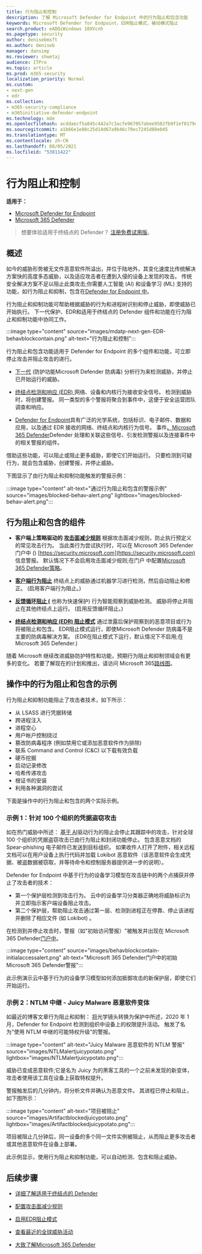 ```yaml
---
title: 行为阻止和控制
description: 了解 Microsoft Defender for Endpoint 中的行为阻止和包含功能
keywords: Microsoft Defender for Endpoint，EDR阻止模式，被动模式阻止
search.product: eADQiWindows 10XVcnh
ms.pagetype: security
author: denisebmsft
ms.author: deniseb
manager: dansimp
ms.reviewer: shwetaj
audience: ITPro
ms.topic: article
ms.prod: m365-security
localization_priority: Normal
ms.custom:
- next-gen
- edr
ms.collection:
- m365-security-compliance
- m365initiative-defender-endpoint
ms.technology: mde
ms.openlocfilehash: acddaecf5a845c442a7c3acfe967057abee9502fb9f1ef0179dd138418c564db
ms.sourcegitcommit: a1b66e1e80c25d14d67a9b46c79ec7245d88e045
ms.translationtype: MT
ms.contentlocale: zh-CN
ms.lasthandoff: 08/05/2021
ms.locfileid: "53811422"
---
```

# <a name="behavioral-blocking-and-containment"></a>行为阻止和控制

**适用于：**
- [Microsoft Defender for Endpoint](https://go.microsoft.com/fwlink/p/?linkid=2154037)
- [Microsoft 365 Defender](https://go.microsoft.com/fwlink/?linkid=2118804)

> 想要体验适用于终结点的 Defender？ [注册免费试用版](https://signup.microsoft.com/create-account/signup?products=7f379fee-c4f9-4278-b0a1-e4c8c2fcdf7e&ru=https://aka.ms/MDEp2OpenTrial?ocid=docs-wdatp-assignaccess-abovefoldlink)。

## <a name="overview"></a>概述

如今的威胁形势被无文件恶意软件所溢出[](/windows/security/threat-protection/intelligence/fileless-threats)，并位于陆地外，其变化速度比传统解决方案快的高度多态威胁，以及适应攻击者在遭到入侵的设备上发现的攻击。 传统安全解决方案不足以阻止此类攻击;你需要人工智能 (AI) 和设备学习 (ML) 支持的功能，如行为阻止和抑制，包含在[Defender for Endpoint 中](/windows/security)。

行为阻止和抑制功能可帮助根据威胁的行为和进程树识别和停止威胁，即使威胁已开始执行。 下一代保护、EDR和适用于终结点的 Defender 组件和功能在行为阻止和抑制功能中协同工作。

:::image type="content" source="images/mdatp-next-gen-EDR-behavblockcontain.png" alt-text="行为阻止和控制":::

行为阻止和包含功能适用于 Defender for Endpoint 的多个组件和功能，可立即停止攻击并阻止攻击的进行。

- [下一代](microsoft-defender-antivirus-in-windows-10.md) (防护功能Microsoft Defender 防病毒) 分析行为来检测威胁，并停止已开始运行的威胁。

- [终结点检测和响应 (EDR) ](overview-endpoint-detection-response.md)网络、设备和内核行为接收安全信号。 检测到威胁时，将创建警报。 同一类型的多个警报将聚合到事件中，这便于安全运营团队调查和响应。

- [Defender for Endpoint](overview-endpoint-detection-response.md)具有广泛的光学系统，包括标识、电子邮件、数据和应用，以及通过 EDR 接收的网络、终结点和内核行为信号。 事件[、Microsoft 365 Defender](../defender/microsoft-365-defender.md)Defender 处理和关联这些信号、引发检测警报以及连接事件中的相关警报的组件。

借助这些功能，可以阻止或阻止更多威胁，即使它们开始运行。 只要检测到可疑行为，就会包含威胁，创建警报，并停止威胁。

下图显示了由行为阻止和抑制功能触发的警报示例：

:::image type="content" alt-text="通过行为阻止和包含的警报示例" source="images/blocked-behav-alert.png" lightbox="images/blocked-behav-alert.png":::

## <a name="components-of-behavioral-blocking-and-containment"></a>行为阻止和包含的组件

- **客户端上策略驱动的 [攻击面减少规则](attack-surface-reduction.md)** 根据攻击面减少规则，防止执行预定义的常见攻击行为。 当此类行为尝试执行时，可以在 Microsoft 365 Defender门户中 () [https://security.microsoft.com](https://security.microsoft.com) 信息警报。 默认情况下不会启用攻击面减少规则;在门户 中配置[Microsoft 365 Defender策略](microsoft-defender-security-center.md)。

- **[客户端行为阻止](client-behavioral-blocking.md)** 终结点上的威胁通过机器学习进行检测，然后自动阻止和修正。  (启用客户端行为阻止。) 

- **[反馈循环阻止 (](feedback-loop-blocking.md)** 也称为快速保护) 行为智能观察到威胁检测。 威胁将停止并阻止在其他终结点上运行。  (启用反馈循环阻止。) 

- **[终结点检测和响应 (EDR) 阻止模式](edr-in-block-mode.md)** 通过泄露后保护观察到的恶意项目或行为将被阻止和包含。 EDR阻止模式运行，即使Microsoft Defender 防病毒不是主要的防病毒解决方案。  (EDR在阻止模式下运行，默认情况下不启用;在 Microsoft 365 Defender.) 

随着 Microsoft 继续改进威胁防护特性和功能，预期行为阻止和抑制领域会有更多的变化。 若要了解现在的计划和推出，请访问 Microsoft 365[路线图](https://www.microsoft.com/microsoft-365/roadmap)。

## <a name="examples-of-behavioral-blocking-and-containment-in-action"></a>操作中的行为阻止和包含的示例

行为阻止和抑制功能阻止了攻击者技术，如下所示：

- 从 LSASS 进行凭据转储
- 跨进程注入
- 进程空心
- 用户帐户控制绕过
- 篡改防病毒程序 (例如禁用它或添加恶意软件作为排除) 
- 联系 Command and Control (C&C) 以下载有效负载
- 硬币挖掘
- 启动记录修改
- 哈希传递攻击
- 根证书的安装
- 利用各种漏洞的尝试

下面是操作中的行为阻止和包含的两个实际示例。

### <a name="example-1-credential-theft-attack-against-100-organizations"></a>示例 1：针对 100 个组织的凭据盗窃攻击

如在热门威胁中所述： [基于 AI](https://www.microsoft.com/security/blog/2019/10/08/in-hot-pursuit-of-elusive-threats-ai-driven-behavior-based-blocking-stops-attacks-in-their-tracks)驱动行为的阻止会停止其跟踪中的攻击，针对全球 100 个组织的凭据盗窃攻击已由行为阻止和封闭功能停止。 包含恶意文档的 Spear-phishing 电子邮件已发送到目标组织。 如果收件人打开了附件，相关远程文档可以在用户设备上执行代码并加载 Lokibot 恶意软件（该恶意软件会生成凭据、被盗数据被窃取，并等待命令和控制服务器提供进一步的说明）。

Defender for Endpoint 中基于行为的设备学习模型在攻击链中的两个点捕获并停止了攻击者的技术：

- 第一个保护层检测到攻击行为。 云中的设备学习分类器正确地将威胁标识为 并立即指示客户端设备阻止攻击。
- 第二个保护层，帮助阻止攻击通过第一层、检测到进程正在停靠、停止该进程并删除了相应文件 (如 Lokibot) 。

在检测到并停止攻击时，警报（如"初始访问警报）"被触发并出现在 Microsoft 365 Defender[门户中](microsoft-defender-security-center.md)。

:::image type="content" source="images/behavblockcontain-initialaccessalert.png" alt-text="Microsoft 365 Defender门户中的初始Microsoft 365 Defender警报":::

此示例演示云中基于行为的设备学习模型如何添加抵御攻击的新保护层，即使它们开始运行。

### <a name="example-2-ntlm-relay---juicy-potato-malware-variant"></a>示例 2：NTLM 中继 - Juicy Malware 恶意软件变体

如最近的博客文章行为阻止和抑制： [将](https://www.microsoft.com/security/blog/2020/03/09/behavioral-blocking-and-containment-transforming-optics-into-protection)光学镜头转换为保护中所述，2020 年 1 月，Defender for Endpoint 检测到组织中设备上的权限提升活动。 触发了名为"使用 NTLM 中继的可能特权升级"的警报。

:::image type="content" alt-text="Juicy Malware 恶意软件的 NTLM 警报" source="images/NTLMalertjuicypotato.png" lightbox="images/NTLMalertjuicypotato.png":::

威胁已变成恶意软件;它是名为 Juicy 为的黑客工具的一个之前未发现的新变体，攻击者使用该工具在设备上获取特权提升。

警报触发后的几分钟内，将分析文件并确认为恶意文件。 其进程已停止和阻止，如下图所示：

:::image type="content" alt-text="项目被阻止" source="images/Artifactblockedjuicypotato.png" lightbox="images/Artifactblockedjuicypotato.png":::

项目被阻止几分钟后，同一设备的多个同一文件实例被阻止，从而阻止更多攻击者或其他恶意软件在设备上部署。

此示例显示，使用行为阻止和抑制功能，可以自动检测、包含和阻止威胁。

## <a name="next-steps"></a>后续步骤

- [详细了解适用于终结点的 Defender](overview-endpoint-detection-response.md)

- [配置攻击面减少规则](attack-surface-reduction.md)

- [启用EDR阻止模式](edr-in-block-mode.md)

- [查看最近的全球威胁活动](https://www.microsoft.com/wdsi/threats)

- [大致了解Microsoft 365 Defender](../defender/microsoft-365-defender.md)
